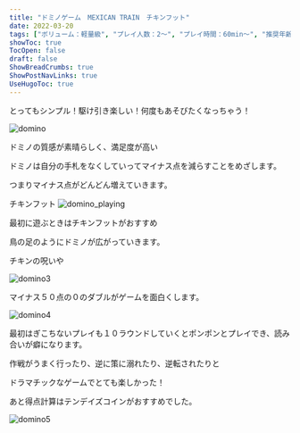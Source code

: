 ```yaml
---
title: "ドミノゲーム　MEXICAN TRAIN　チキンフット"
date: 2022-03-20
tags: ["ボリューム：軽量級", "プレイ人数：2〜", "プレイ時間：60min〜", "推奨年齢：8〜", "ゲームシステム：ドミノ", "版権元：リゴレ"]
showToc: true
TocOpen: false
draft: false
ShowBreadCrumbs: true
ShowPostNavLinks: true
UseHugoToc: true
---
```


とってもシンプル！駆け引き楽しい！何度もあそびたくなっちゃう！

![domino](./images/domino.jpg)


ドミノの質感が素晴らしく、満足度が高い

ドミノは自分の手札をなくしていってマイナス点を減らすことをめざします。

つまりマイナス点がどんどん増えていきます。

チキンフット
![domino_playing](./images/domino_2.jpg)

最初に遊ぶときはチキンフットがおすすめ

鳥の足のようにドミノが広がっていきます。

チキンの呪いや

![domino3](./images/domino_3.jpg)

マイナス５０点の０のダブルがゲームを面白くします。

![domino4](./images/domino_4.jpg)

最初はぎこちないプレイも１０ラウンドしていくとポンポンとプレイでき、読み合いが癖になります。

作戦がうまく行ったり、逆に策に溺れたり、逆転されたりと

ドラマチックなゲームでとても楽しかった！

あと得点計算はテンデイズコインがおすすめでした。

![domino5](./images/domino_5.jpg)